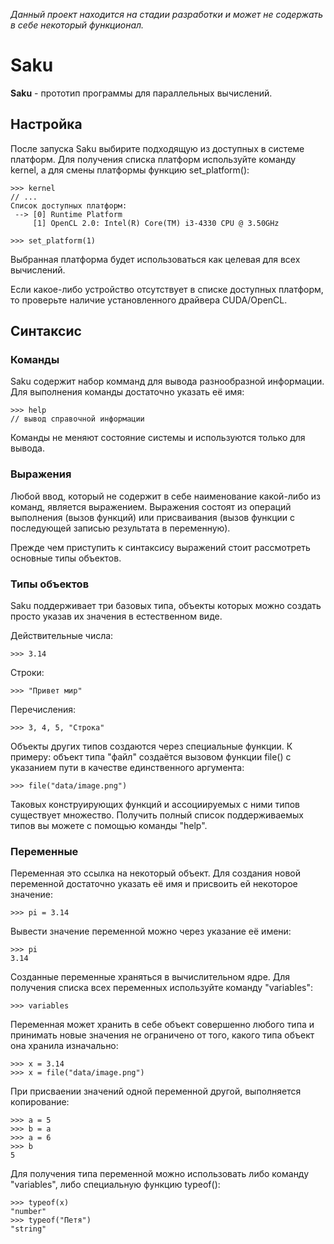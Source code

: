 
*Данный проект находится на стадии разработки и может не содержать в себе некоторый функционал.*

# Saku
**Saku** - прототип программы для параллельных вычислений.

## Настройка
После запуска Saku выбирите подходящую из доступных в системе платформ. Для получения списка платформ используйте команду kernel, а для смены платформы функцию set_platform():
```
>>> kernel
// ...
Список доступных платформ:
 --> [0] Runtime Platform
     [1] OpenCL 2.0: Intel(R) Core(TM) i3-4330 CPU @ 3.50GHz

>>> set_platform(1)
```

Выбранная платформа будет использоваться как целевая для всех вычислений.

Если какое-либо устройство отсутствует в списке доступных платформ, то проверьте наличие установленного
драйвера CUDA/OpenCL.

## Синтаксис

### Команды
Saku содержит набор комманд для вывода разнообразной информации. Для выполнения команды достаточно указать её имя:
```
>>> help
// вывод справочной информации
```

Команды не меняют состояние системы и используются только для вывода.

### Выражения
Любой ввод, который не содержит в себе наименование какой-либо из команд, является выражением. Выражения состоят из операций выполнения (вызов функций) или присваивания (вызов функции с последующей записью результата в переменную).

Прежде чем приступить к синтаксису выражений стоит рассмотреть основные типы объектов.

### Типы объектов
Saku поддерживает три базовых типа, объекты которых можно создать просто указав их значения в естественном виде.

Действительные числа:
```
>>> 3.14
```
Строки:
```
>>> "Привет мир"
```
Перечисления:
```
>>> 3, 4, 5, "Строка"
```

Объекты других типов создаются через специальные функции. К примеру: объект типа "файл" создаётся вызовом функции file() с указанием пути в качестве единственного аргумента:
```
>>> file("data/image.png")
```

Таковых конструирующих функций и ассоциируемых с ними типов существует множество. Получить полный список поддерживаемых типов вы можете с помощью команды "help".

### Переменные
Переменная это ссылка на некоторый объект. Для создания новой переменной достаточно указать её имя и присвоить ей некоторое значение:
```
>>> pi = 3.14
```

Вывести значение переменной можно через указание её имени:
```
>>> pi
3.14
```

Созданные переменные храняться в вычислительном ядре. Для получения списка всех переменных используйте команду "variables":
```
>>> variables
```

Переменная может хранить в себе объект совершенно любого типа и принимать новые значения не ограничено от того, какого типа объект она хранила изначально:
```
>>> x = 3.14
>>> x = file("data/image.png")
```

При присваении значений одной переменной другой, выполняется копирование:
```
>>> a = 5
>>> b = a
>>> a = 6
>>> b
5
```

Для получения типа переменной можно использовать либо команду "variables", либо специальную функцию typeof():
```
>>> typeof(x)
"number"
>>> typeof("Петя")
"string"
```


